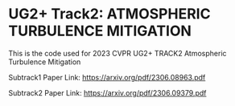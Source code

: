 # UG2+ Track2: ATMOSPHERIC TURBULENCE MITIGATION
This is the code used for 2023 CVPR UG2+ TRACK2 Atmospheric Turbulence Mitigation

Subtrack1 Paper Link: https://arxiv.org/pdf/2306.08963.pdf

Subtrack2 Paper Link: https://arxiv.org/pdf/2306.09379.pdf 
